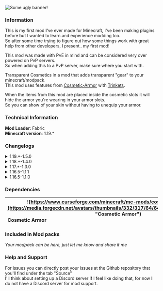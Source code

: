 ![](https://i.imgur.com/qZ6Hhmz.png "Some ugly banner!")

### **Information**
This is my first mod I've ever made for Minecraft, I've been making plugins before but I wanted to learn and experience modding too.  
So after some time trying to figure out how some things work with great help from other developers, I present.. my first mod!

This mod was made with PvE in mind and can be considered very over powered on PvP servers.  
So when adding this to a PvP server, make sure where you start with.

Transparent Cosmetics in a mod that adds transparent "gear" to your minecraft/modpack.  
This mod uses features from [Cosmetic-Armor](https://www.curseforge.com/minecraft/mc-mods/cosmetic-armor-fabric "Cosmetic Armor") with [Trinkets](https://www.curseforge.com/minecraft/mc-mods/trinkets-fabric "Trinkets").

When the items from this mod are placed inside the cosmetic slots it will hide the armor you're wearing in your armor slots.  
So you can show of your skin without having to unequip your armor.

### **Technical Information**
**Mod Loader**: Fabric  
**Minecraft version**: 1.19.*

### Changelogs
<details>
  <summary>1.19.*-1.5.0</summary>
    
  #### Changed
  - Ported to Minecraft `1.19.*`
</details>
<details>
  <summary>1.18.*-1.4.0</summary>

  #### Changed
  - Ported to Minecraft `1.18.*`
  - Removed dev dependencies: `Artifice`
</details>
<details>
  <summary>1.17.*-1.3.0</summary>

  #### Changed
  - Ported to Minecraft `1.17.*`
  - Removed dependencies: `Curious`
  - Added dependencies: `Trinkets`
  - The armors are now real armors, can be worn as armor items.
  - Some code cleanup, still not clean enough! 😩
</details>
<details>
  <summary>1.16.5-1.1.1</summary>

  #### Changed
  - Huge fix to the fact that the Server side needed to be using a different class!
  Since I'm still new to this, I did not think about this and I hope this fixes it
</details>
<details>
  <summary>1.16.5-1.1.0</summary>

  #### Added
  - Added `Transparent Ingot` and a recipe for the Blast Furnace

  #### Changed
  - Recipes using `Transparent Ingots` now, instead of `Glass Panes`.
  - Transparency added to the textures.
</details>

### Dependencies
| <center>![https://www.curseforge.com/minecraft/mc-mods/cosmetic-armor-fabric](https://media.forgecdn.net/avatars/thumbnails/332/317/64/64/637463248304263412.png "Cosmetic Armor")</center>Cosmetic Armor | <center>![https://www.curseforge.com/minecraft/mc-mods/trinkets-fabric](https://media.forgecdn.net/avatars/thumbnails/392/688/64/64/637587073088891583.png "Trinkets API")</center>Trinkets API |
| :- | -:|

### Included in Mod packs
*Your modpack can be here, just let me know and share it me*

### **Help and Support**
For issues you can directly post your issues at the Github repository that you'll find under the tab "Source"  
I'll think about setting up a Discord server if I feel like doing that, for now I do not have a Discord server for mod support.
